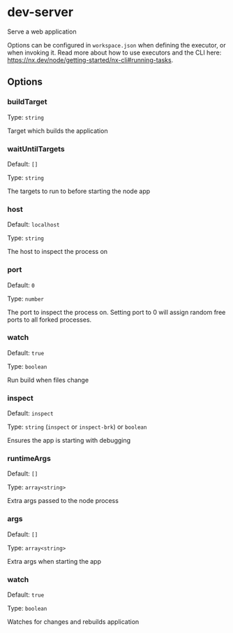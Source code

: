 # dev-server

Serve a web application

Options can be configured in `workspace.json` when defining the executor, or when invoking it.
Read more about how to use executors and the CLI here: https://nx.dev/node/getting-started/nx-cli#running-tasks.

## Options

### buildTarget

Type: `string`

Target which builds the application

### waitUntilTargets

Default: `[]`

Type: `string`

The targets to run to before starting the node app

### host

Default: `localhost`

Type: `string`

The host to inspect the process on

### port

Default: `0`

Type: `number`

The port to inspect the process on. Setting port to 0 will assign random free ports to all forked processes.

### watch

Default: `true`

Type: `boolean`

Run build when files change

### inspect

Default: `inspect`

Type: `string` (`inspect` or `inspect-brk`) or `boolean`

Ensures the app is starting with debugging

### runtimeArgs

Default: `[]`

Type: `array<string>`

Extra args passed to the node process

### args

Default: `[]`

Type: `array<string>`

Extra args when starting the app

### watch

Default: `true`

Type: `boolean`

Watches for changes and rebuilds application
